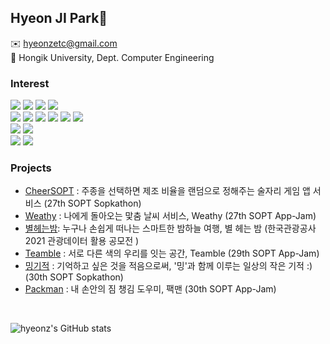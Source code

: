 ## Hyeon JI Park👻
✉️ hyeonzetc@gmail.com
<br/>
🏫 Hongik University, Dept. Computer Engineering
<br/> 
   
### Interest

<img src="https://img.shields.io/badge/JavaScript-F7DF1E?style=flat-square&logo=JavaScript&logoColor=white"/> <img src="https://img.shields.io/badge/TypeScript-2d79c7?style=flat-square&logo=TypeScript&logoColor=white"/> <img src="https://img.shields.io/badge/Java-007396?style=flat-square&logo=Java&logoColor=white">
<img src="https://img.shields.io/badge/kotlin-%230095D5.svg?style=flat-square&logo=kotlin&logoColor=white"/>
<br/>
<img src="https://img.shields.io/badge/Node.js-339933?style=flat-square&logo=Node.js&logoColor=white"/> <img src="https://img.shields.io/badge/Express-000000?style=flat-square&logo=Express&logoColor=white"/> <img src="https://img.shields.io/badge/Spring Boot-6DB33F?style=flat-sqaure&logo=Spring Boot&logoColor=white"> <img src="https://img.shields.io/badge/Android-3DDC84?style=flat-square&logo=android&logoColor=white"/>  <img src="https://img.shields.io/badge/MongoDB-47A248?style=flat-square&logo=MongoDB&logoColor=white"/> <img src="https://img.shields.io/badge/PostgreSQL-4169E1?style=flat-square&logo=PostgreSQL&logoColor=white"/>
<br/>
 <img src="https://img.shields.io/badge/AWS-232F3E?style=flat-square&logo=AmazonAWS&logoColor=white"/> <img src="https://img.shields.io/badge/Firebase-FFCA28?style=flat-square&logo=Firebase&logoColor=white"/> 
 </br>
 <img src="https://img.shields.io/badge/Git-f05030?style=flat-square&logo=Git&logoColor=white"/>
 <img src="https://img.shields.io/badge/GitHub-black?style=flat-square&logo=GitHub&logoColor=white"/>

 
### Projects

* [CheerSOPT](https://github.com/CheerSOPT/CheerSOPTAndroid) : 주종을 선택하면 제조 비율을 랜덤으로 정해주는 술자리 게임 앱 서비스 (27th SOPT Sopkathon)
* [Weathy](https://github.com/TeamWeathy/WeathyAndroid) : 나에게 돌아오는 맟춤 날씨 서비스, Weathy (27th SOPT App-Jam)
* [별헤는밤](https://github.com/21TourApiProject): 누구나 손쉽게 떠나는 스마트한 밤하늘 여행, 별 헤는 밤 (한국관광공사 2021 관광데이터 활용 공모전 ) 
* [Teamble](https://github.com/Team-Teamble/Teamble-Server) : 서로 다른 색의 우리를 잇는 공간, Teamble (29th SOPT App-Jam)
* [밍기적](https://github.com/Team-Ming/Ming-Server) : 기억하고 싶은 것을 적음으로써, '밍'과 함께 이루는 일상의 작은 기적 :) (30th SOPT Sopkathon)
* [Packman](https://github.com/Team-Packman/Packman-Server-Release) : 내 손안의 짐 챙김 도우미, 팩맨 (30th SOPT App-Jam)
 </br>
 
![hyeonz's GitHub stats](https://github-readme-stats.vercel.app/api?username=dingding-21&show_icons=true&theme=dracula&hide=stars)

<!-- [![Top Langs](https://github-readme-stats.vercel.app/api/top-langs/?username=dingding-21&layout=compact&theme=dracula)](https://github.com/dingding-21) -->
